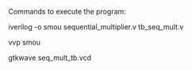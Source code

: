 Commands to execute the program:

iverilog -o smou sequential_multiplier.v tb_seq_mult.v

vvp smou

gtkwave seq_mult_tb.vcd
